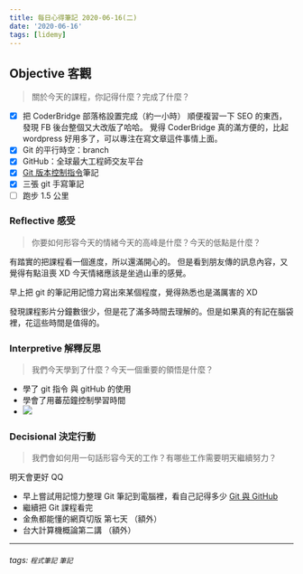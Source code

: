 ```yaml
---
title: 每日心得筆記 2020-06-16(二)
date: '2020-06-16'
tags: [lidemy]
---
```


## **Objective 客觀**

> 關於今天的課程，你記得什麼？完成了什麼？

- [x] 把 CoderBridge 部落格設置完成（約一小時）
      順便複習一下 SEO 的東西，發現 FB 後台整個又大改版了哈哈。
      覺得 CoderBridge 真的滿方便的，比起 wordpress 好用多了，可以專注在寫文章這件事情上面。
- [x] Git 的平行時空：branch
- [x] GitHub：全球最大工程師交友平台
- [x] [Git 版本控制指令](https://www.notion.so/roroiii/Git-bc4f0dd6597e4878b012c72790d3cb2e)筆記
- [x] 三張 git 手寫筆記
- [ ] 跑步 1.5 公里

### **Reflective 感受**

> 你要如何形容今天的情緒今天的高峰是什麼？今天的低點是什麼？

有踏實的把課程看一個進度，所以還滿開心的。
但是看到朋友傳的訊息內容，又覺得有點沮喪 XD
今天情緒應該是坐過山車的感覺。

早上把 git 的筆記用記憶力寫出來某個程度，覺得熟悉也是滿厲害的 XD

發現課程影片分鐘數很少，但是花了滿多時間去理解的。但是如果真的有記在腦袋裡，花這些時間是值得的。

### **Interpretive 解釋反思**

> 我們今天學到了什麼？今天一個重要的領悟是什麼？

- 學了 git 指令 與 gitHub 的使用
- 學會了用蕃茄鐘控制學習時間
- ![](https://i.imgur.com/OuyTmBS.jpg)

### **Decisional 決定行動**

> 我們會如何用一句話形容今天的工作？有哪些工作需要明天繼續努力？

明天會更好 QQ

- 早上嘗試用記憶力整理 Git 筆記到電腦裡，看自己記得多少
  [Git 與 GitHub](https://www.notion.so/roroiii/Git-GitHub-5b264c3c14904284868e25be65c0565c)
- 繼續把 Git 課程看完
- 金魚都能懂的網頁切版 第七天 （額外）
- 台大計算機概論第二講 （額外）

---

###### tags: `程式筆記` `筆記`
